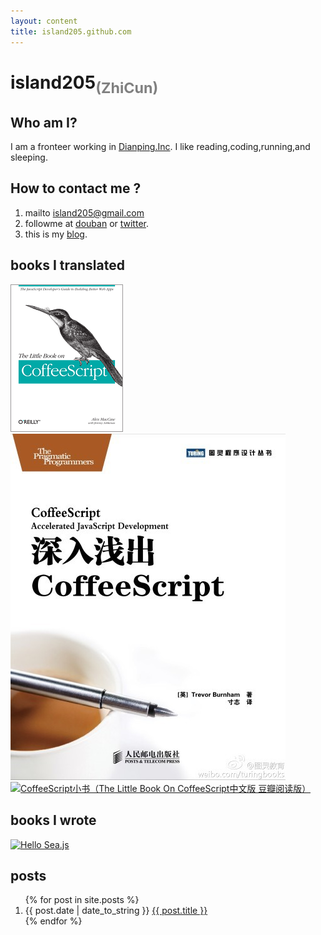 ```yaml
---
layout: content
title: island205.github.com
---
```


<h1>island205<sub style="color:gray;">(ZhiCun)</sub></h1>

<h2>Who am I?</h2>
<p>
I am a fronteer working in <a href="http://www.dianping.com" target="_blank">Dianping.Inc</a>. I like reading,coding,running,and sleeping.
</p>

<h2>How to contact me ?</h2>
<ol>
	<li>mailto <a href="mailto:island205@gmail.com">island205@gmail.com</a></li>
	<li>
		followme at
		<a href="http://www.douban.com/people/island205/">douban</a> or
		<a href="https://twitter.com/#!/island205">twitter</a>.
	</li>
	<li>this is my <a href="http://island205.com">blog</a>.</li>
</ol>

<h2>books I translated</h2>

<a href="/tlboc/" class="face">
<img src="/img/tlboc.gif" title="CoffeeScript中文手册（The Little Book On CoffeeScript中文版）">
</a>
<a href="/cs/" class="face">
<img src="/img/cs.jpg" title="深入浅出CoffeeScript（CoffeeScript Accelerated JavaScript Development）">
</a>
<a href="http://read.douban.com/ebook/198648/" class="face">
<img src="http://pic.yupoo.com/island205/CmtFoqUo/medium.jpg" title="CoffeeScript小书（The Little Book On CoffeeScript中文版 豆瓣阅读版）" style="height:236px;">
</a>

<h2>books I wrote</h2>

<a href="/helloseajs/01-contents.html" class="face">
<img src="http://pic.yupoo.com/island205/Df8YGtwK/medium.jpg" title="Hello Sea.js">
</a>

<h2>posts</h2>
<ol>
    {% for post in site.posts %}
    <li>{{ post.date | date_to_string }} <a href="{{ post.url }}">{{ post.title }}</a></li>
    {% endfor %}
</ol>
